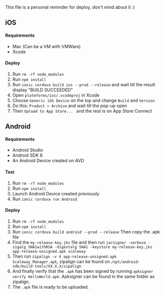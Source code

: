 This file is a personal reminder for deploy, don't mind about it :)

## iOS

#### Requirements

- Mac (Can be a VM with VMWare)
- Xcode

#### Deploy

1. Run `rm -rf node_modules`
2. Run `npm install`
3. Run `ionic cordova build ios --prod --release` and wait till the result display "BUILD SUCCEEDED"
4. Open `plateforms/ios/.xcodeproj` in Xcode
5. Choose `Generic iOS Device` on the top and change `Build` and `Version`
6. Do this: `Product > Archive` and wait till the pop-up open
7. Then `Upload to App Store... ` and the rest is on App Store Connect

## Android

#### Requirements

- Android Studio
- Android SDK 8
- An Android Device created on AVD

#### Test

1. Run `rm -rf node_modules`
2. Run `npm install`
3. Launch Android Device created previously
4. Run `ionic cordova run Android`

#### Deploy

1. Run `rm -rf node_modules`
2. Run `npm install`
3. Run `ionic cordova build android --prod --release` Then copy the .apk file
4. Find the `my-release-key.jks` file and then run `jarsigner -verbose -sigalg SHA1withRSA -digestalg SHA1 -keystore my-release-key.jks app-release-unsigned.apk scaleway`
5. Then run `zipalign -v 4 app-release-unsigned.apk Scaleway_Manager.apk`, zipalign can be found on `/opt/android-sdk/build-tools/XX.X.X/zipalign`
6. And finally verify that the `.apk` has been signed by running `apksigner verify HelloWorld.apk`. Apksigner can be found in the same folder as zipalign.
7. The `.apk` file is ready to be uploaded.
